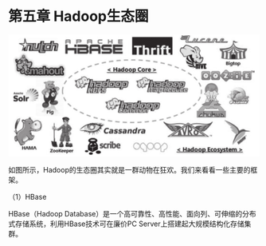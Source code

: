 # 第五章 Hadoop生态圈

![](/assets/5.0_1.png)

如图所示，Hadoop的生态圈其实就是一群动物在狂欢。我们来看看一些主要的框架。

（1）HBase

HBase（Hadoop Database）是一个高可靠性、高性能、面向列、可伸缩的分布式存储系统，利用HBase技术可在廉价PC Server上搭建起大规模结构化存储集群。



